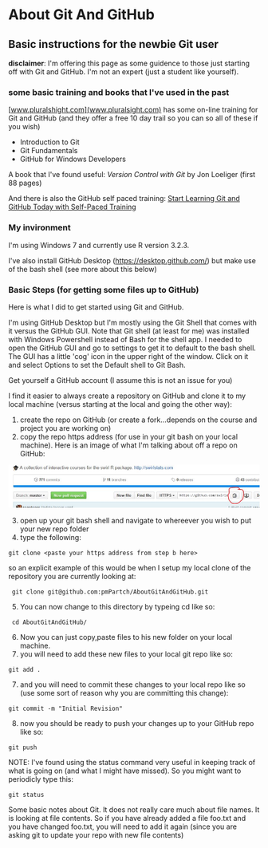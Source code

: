 # About Git And GitHub

## Basic instructions for the newbie Git user

**disclaimer**: I'm offering this page as some guidence to those just starting off with Git and GitHub. I'm not an expert (just a student like yourself). 

### some basic training and books that I've used in the past

[www.pluralshight.com](www.pluralsight.com) has some on-line training for Git and GitHub (and they offer a free 10 day trail so you can so all of these if you wish)

* Introduction to Git
* Git Fundamentals
* GitHub for Windows Developers

A book that I've found useful: *Version Control with Git*  by Jon Loeliger (first 88 pages)

And there is also the GitHub self paced training: [Start Learning Git and GitHub Today with Self-Paced Training](https://github.com/blog/2083-start-learning-git-and-github-today-with-self-paced-training)

### My invironment
I'm using Windows 7 and currently use R version 3.2.3.

I've also install GitHub Desktop (https://desktop.github.com/) but make use of the bash shell (see more about this below)

### Basic Steps (for getting some files up to GitHub)

Here is what I did to get started using Git and GitHub.

I'm using GitHub Desktop but I'm mostly using the Git Shell that comes with it versus
the GitHub GUI. Note that Git shell (at least for me) was installed with Windows Powershell instead of Bash for the
shell app. I needed to open the GitHub GUI and go to settings to get it to default to the bash shell.
The GUI has a little 'cog' icon in the upper right of the window. Click on it and select Options to set the Default
shell to Git Bash.

Get yourself a GitHub account (I assume this is not an issue for you)

I find it easier to always create a repository on GitHub and clone it to my local machine (versus starting at the local and going the other way):

1. create the repo on GitHub (or create a fork...depends on the course and project you are working on)
2. copy the repo https address (for use in your git bash on your local machine). Here is an image of what I'm talking about off a repo on GitHub:

![github repo page](./figureA.JPG)

3. open up your git bash shell and navigate to whereever you wish to put your new repo folder
4. type the following:
```
git clone <paste your https address from step b here>
```
so an explicit example of this would be when I setup my local clone of the repository you are currently looking at:
```
 git clone git@github.com:pmPartch/AboutGitAndGitHub.git
```

5. You can now change to this directory by typeing cd <new repro name> like so:
```
 cd AboutGitAndGitHub/
```
6. Now you can just copy,paste files to his new folder on your local machine.
6. you will need to add these new files to your local git repo like so:
```
git add .
```
7. and you will need to commit these changes to your local repo like so (use some sort of reason why you are committing this change):
```
git commit -m "Initial Revision"
```
8. now you should be ready to push your changes up to your GitHub repo like so:
```
git push
```
NOTE: I've found using the status command very useful in keeping track of what is going on (and what I might have missed). So you might want to periodicly type this:
```
git status
```

Some basic notes about Git. It does not really care much about file names. It is looking at file contents.
So if you have already added a file foo.txt and you have changed foo.txt, you will need to 
add it again (since you are asking git to update your repo with new file contents)
